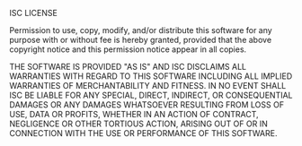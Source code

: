 ISC LICENSE

Permission to use, copy, modify, and/or distribute this software for any purpose
with or without fee is hereby granted, provided that the above copyright
notice and this permission notice appear in all copies.

THE SOFTWARE IS PROVIDED "AS IS" AND ISC DISCLAIMS ALL WARRANTIES
WITH REGARD TO THIS SOFTWARE INCLUDING ALL IMPLIED WARRANTIES OF
MERCHANTABILITY AND FITNESS. IN NO EVENT SHALL ISC BE LIABLE FOR ANY SPECIAL,
DIRECT, INDIRECT, OR CONSEQUENTIAL DAMAGES OR ANY DAMAGES WHATSOEVER
RESULTING FROM LOSS OF USE, DATA OR PROFITS, WHETHER IN AN ACTION OF CONTRACT,
NEGLIGENCE OR OTHER TORTIOUS ACTION, ARISING OUT OF OR IN CONNECTION WITH
THE USE OR PERFORMANCE OF THIS SOFTWARE.
